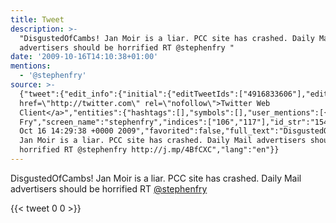 ```yaml
---
title: Tweet
description: >-
  "DisgustedOfCambs! Jan Moir is a liar. PCC site has crashed. Daily Mail
  advertisers should be horrified RT @stephenfry "
date: '2009-10-16T14:10:38+01:00'
mentions:
  - '@stephenfry'
source: >-
  {"tweet":{"edit_info":{"initial":{"editTweetIds":["4916833606"],"editableUntil":"2009-10-16T15:29:38.000Z","editsRemaining":"5","isEditEligible":true}},"retweeted":false,"source":"<a
  href=\"http://twitter.com\" rel=\"nofollow\">Twitter Web
  Client</a>","entities":{"hashtags":[],"symbols":[],"user_mentions":[{"name":"Stephen
  Fry","screen_name":"stephenfry","indices":["106","117"],"id_str":"15439395","id":"15439395"}],"urls":[]},"display_text_range":["0","136"],"favorite_count":"0","id_str":"4916833606","truncated":false,"retweet_count":"0","id":"4916833606","created_at":"Fri
  Oct 16 14:29:38 +0000 2009","favorited":false,"full_text":"DisgustedOfCambs!
  Jan Moir is a liar. PCC site has crashed. Daily Mail advertisers should be
  horrified RT @stephenfry http://j.mp/4BfCXC","lang":"en"}}
---
```

DisgustedOfCambs! Jan Moir is a liar. PCC site has crashed. Daily Mail advertisers should be horrified RT [@stephenfry](https://twitter.com/@stephenfry) 
    
{{< tweet 0 0 >}}
    
